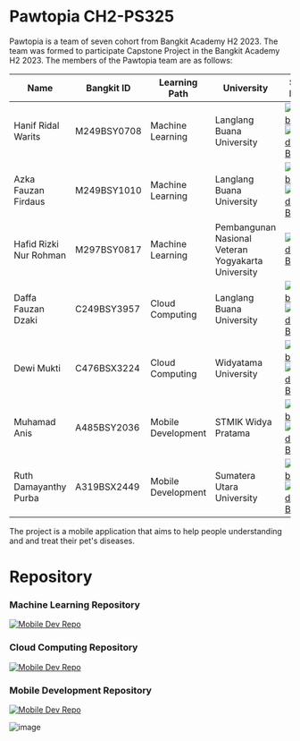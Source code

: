 <!--

**Here are some ideas to get you started:**

🙋‍♀️ A short introduction - what is your organization all about?
🌈 Contribution guidelines - how can the community get involved?
👩‍💻 Useful resources - where can the community find your docs? Is there anything else the community should know?
🍿 Fun facts - what does your team eat for breakfast?
🧙 Remember, you can do mighty things with the power of [Markdown](https://docs.github.com/github/writing-on-github/getting-started-with-writing-and-formatting-on-github/basic-writing-and-formatting-syntax)
-->

# Pawtopia CH2-PS325
Pawtopia is a team of seven cohort from Bangkit Academy H2 2023. The team was formed to participate Capstone Project in the Bangkit Academy H2 2023. The members of the Pawtopia team are as follows:

| Name  | Bangkit ID | Learning Path | University | Social Media |
| ------------- | ------------- | ------------- | ------------- | ------------- |
| Hanif Ridal Warits  | M249BSY0708  | Machine Learning | Langlang Buana University | <div id="badges"> <a href="https://github.com/HanifRidal">   <img src="https://img.shields.io/badge/GITHUB-black?style=for-the-badge&logo=github" alt="Github Badge"/></a> <a href="https://www.linkedin.com/in/hanifkrong/"> <img src="https://img.shields.io/badge/LinkedIn-blue?style=for-the-badge&logo=linkedin&logoColor=white" alt="LinkedIn Badge"/> </a> </div>  |
| Azka Fauzan Firdaus  | M249BSY1010  | Machine Learning | Langlang Buana University | <div id="badges"> <a href="https://github.com/aceK-Azka">   <img src="https://img.shields.io/badge/GITHUB-black?style=for-the-badge&logo=github" alt="Github Badge"/></a> <a href="https://linkedin.com/in/azka-fauzan-firdaus-982289239/"> <img src="https://img.shields.io/badge/LinkedIn-blue?style=for-the-badge&logo=linkedin&logoColor=white" alt="LinkedIn Badge"/> </a> </div>  |
| Hafid Rizki Nur Rohman  | M297BSY0817  | Machine Learning | Pembangunan Nasional Veteran Yogyakarta University | <div id="badges"> </a> <a href="https://www.linkedin.com/in/hafid-rizki-nur-rohman/"> <img src="https://img.shields.io/badge/LinkedIn-blue?style=for-the-badge&logo=linkedin&logoColor=white" alt="LinkedIn Badge"/> </a> </div>  |
| Daffa Fauzan Dzaki  | C249BSY3957  | Cloud Computing | Langlang Buana University | <div id="badges"> <a href="https://github.com/DaffafauzanD">   <img src="https://img.shields.io/badge/GITHUB-black?style=for-the-badge&logo=github" alt="Github Badge"/></a> <a href="https://www.linkedin.com/in/daffa-fauzan-dzaki-521206280/"> <img src="https://img.shields.io/badge/LinkedIn-blue?style=for-the-badge&logo=linkedin&logoColor=white" alt="LinkedIn Badge"/> </a> </div>  |
| Dewi Mukti  | C476BSX3224  | Cloud Computing | Widyatama University | <div id="badges"> <a href="https://github.com/dewimukti06">   <img src="https://img.shields.io/badge/GITHUB-black?style=for-the-badge&logo=github" alt="Github Badge"/></a> <a href="https://www.linkedin.com/in/dewi-mukti-95710525b/"> <img src="https://img.shields.io/badge/LinkedIn-blue?style=for-the-badge&logo=linkedin&logoColor=white" alt="LinkedIn Badge"/> </a> </div>  |
| Muhamad Anis  | A485BSY2036  | Mobile Development | STMIK Widya Pratama | <div id="badges"> <a href="https://github.com/anismhub">   <img src="https://img.shields.io/badge/GITHUB-black?style=for-the-badge&logo=github" alt="Github Badge"/></a> <a href="https://www.linkedin.com/in/muhamad-anis-30a7b7180/"> <img src="https://img.shields.io/badge/LinkedIn-blue?style=for-the-badge&logo=linkedin&logoColor=white" alt="LinkedIn Badge"/> </a> </div> |
| Ruth Damayanthy Purba  | A319BSX2449  | Mobile Development | Sumatera Utara University | <div id="badges"> <a href="https://github.com/ruthdamayy">   <img src="https://img.shields.io/badge/GITHUB-black?style=for-the-badge&logo=github" alt="Github Badge"/></a> <a href="https://www.linkedin.com/in/ruth-damayanthy-purba-097a98208/"> <img src="https://img.shields.io/badge/LinkedIn-blue?style=for-the-badge&logo=linkedin&logoColor=white" alt="LinkedIn Badge"/> </a> </div>  |

The project is a mobile application that aims to help people understanding and and treat their pet's diseases.

# Repository

### Machine Learning Repository
<a href="https://github.com/PawTopia/Machine-Learning"> <img src="https://img.shields.io/badge/Machine_Learning_Repository-black?style=for-the-badge&logo=github" alt="Mobile Dev Repo"/></a>

### Cloud Computing Repository
<a href="https://github.com/PawTopia/Petsymptoms"> <img src="https://img.shields.io/badge/Cloud_Computing_Repository-black?style=for-the-badge&logo=github" alt="Mobile Dev Repo"/></a>

### Mobile Development Repository
<a href="https://github.com/PawTopia/Mobile-Dev"> <img src="https://img.shields.io/badge/Mobile_Development_Repository-black?style=for-the-badge&logo=github" alt="Mobile Dev Repo"/></a>


![image](https://github.com/PawTopia/.github/assets/115199962/a7b62bc0-2a18-4499-adcc-4c5736a45796)

